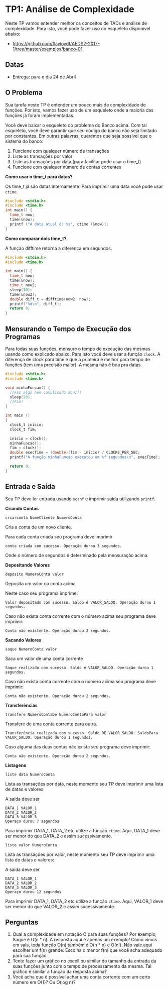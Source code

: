 # TP1: Análise de Complexidade

Neste TP vamos entender melhor os conceitos de TADs e análise de complexidade.
Para isto, você pode fazer uso do esqueleto disponível abaixo:

  * https://github.com/flaviovdf/AEDS2-2017-1/tree/master/exemplos/banco-01

## Datas

  * Entrega: para o dia 24 de Abril

## O Problema

Sua tarefa neste TP é entender um pouco mais de complexidade de funções. Por
isto, vamos fazer uso de um esqueleto onde a maioria das funções já foram
implementadas.

Você deve baixar o esqueleto do problema do Banco acima. Com tal esqueleto,
você deve garantir que seu código do banco não seja limitado por constantes.
Em outras palavras, queremos que seja possível que o sistema do banco:

  1. Funcione com qualquer número de transações
  2. Liste as transações por valor
  3. Liste as transações por data (para facilitar pode usar o time_t)
  4. Funcione com qualquer número de contas correntes

**Como usar o time_t para datas?**

Os time_t já são datas internamente. Para imprimir uma data você pode usar `ctime`.

```c
#include <stdio.h>
#include <time.h>
int main() {
  time_t now;
  time(&now);
  printf ("A data atual é: %s", ctime (&now));
}
```

**Como comparar dois time_t?**

A função difftime retorna a diferença em segundos.

```c
#include <stdio.h>
#include <time.h>

int main() {
  time_t now;
  time(&now);
  time_t now2;
  sleep(10);
  time(&now2);
  double diff_t = difftime(now2, now);
  printf("%d\n", diff_t);
  return 0;
}
```

## Mensurando o Tempo de Execução dos Programas

Para todas suas funções, mensure o tempo de execução das mesmas usando
como explicado abaixo. Para isto você deve usar a função `clock`. A
diferença de clock para time é que a primeira é melhor para tempo
de funções (tem uma precisão maior). A mesma não é boa pra datas.

```c
#include <stdio.h>
#include <time.h>

void minhaFuncao() {
  //Faz algo bem complicado aqui!!
  sleep(20);
  //Fim!
}

int main ()
{
  clock_t inicio;
  clock_t fim;

  inicio = clock();
  minhaFuncao();
  fim = clock();
  double execTime = (double)(fim - inicio) / CLOCKS_PER_SEC;
  printf("A função minhaFuncao executou em %f segundos\n", execTime);

  return 0;
}
```

## Entrada e Saída

Seu TP deve ler entrada usando `scanf` e imprimir saída utilizando `printf`.

**Criando Contas**

```
criarconta NomeCliente NumeroConta
```
Cria a conta de um novo cliente.

Para cada conta criada seu programa deve imprimir
```
conta criada com sucesso. Operação durou 3 segundos.
```
Onde o número de segundos é determinado pela mensuração acima.

**Depositando Valores**

```
deposito NumeroConta valor
```
Deposita um valor na conta acima

Neste caso seu programa imprime:
```
Valor depositado com sucesso. Saldo é VALOR_SALDO. Operação durou 1 segundos.
```

Caso não exista conta corrente com o número acima seu programa deve imprimir:
```
Conta não existente. Operação durou 2 segundos.
```

**Sacando Valores**

```
saque NumeroConta valor
```
Saca um valor de uma conta corrente
```
Saque realizado com sucesso. Saldo é VALOR_SALDO. Operação durou 1 segundos.
```

Caso não exista conta corrente com o número acima seu programa deve imprimir:
```
Conta não existente. Operação durou 2 segundos.
```

**Transferências**

```
transfere NumeroContaDe NumeroContaPara valor
```
Transfere de uma conta corrente para outra.
```
Transferência realizada com sucesso. Saldo DE VALOR_SALDO. SaldoPara VALOR_SALDO. Operação durou 1 segundos.
```

Caso alguma das duas contas não exista seu programa deve imprimir:
```
Conta não existente. Operação durou 2 segundos.
```

**Listagens**

```
liste data NumeroConta
```
Lista as transações por data, neste momento seu TP deve imprimir uma lista de datas e valores:

A saída deve ser
```
DATA_1 VALOR_1
DATA_2 VALOR_2
DATA_3 VALOR_3
Operaço durou 7 segundos
```
Para imprimir DATA_1, DATA_2 etc utilize a função `ctime`. Aqui, DATA_1 deve ser menor do que
DATA_2 e assim sucessivamente.

```
liste valor NumeroConta
```
Lista as transações por valor, neste momento seu TP deve imprimir uma lista de datas e valores:

A saída deve ser
```
DATA_1 VALOR_1
DATA_2 VALOR_2
DATA_3 VALOR_3
Operaço durou 12 segundos
```

Para imprimir DATA_1, DATA_2 etc utilize a função `ctime`. Aqui, VALOR_1 deve ser menor do que
VALOR_2 e assim sucessivamente.

## Perguntas

  1. Qual a complexidade em notação O para suas funções? Por exemplo, Saque é O(n * n). A resposta aqui é apenas um exemplo! Como vimos em sala, toda função O(n) também é O(n * n) e O(n!). Não vale aqui escolher um f(n) grande. Escolha o menor f(n) que você acha adequado para sua função.
  2. Tente fazer um gráfico no excell ou similar do tamanho da entrada da suas funções junto com o tempo de processamento da mesma. Tal gráfico é similar a função da resposta acima?
  3. Você acha que é possível achar uma conta corrente com um certo número em O(1)? Ou O(log n)?
